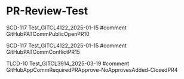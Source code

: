 # PR-Review-Test

SCD-117 Test_GITCL4122_2025-01-15 #comment GitHubPATCommPublicOpenPR10

SCD-117 Test_GITCL4122_2025-01-15 #comment GitHubPATCommConflictPR15

TLCD-10 Test_GITCL3914_2025-03-19 #comment GitHubAppCommRequiredPRApprove-NoApprovesAdded-ClosedPR4



